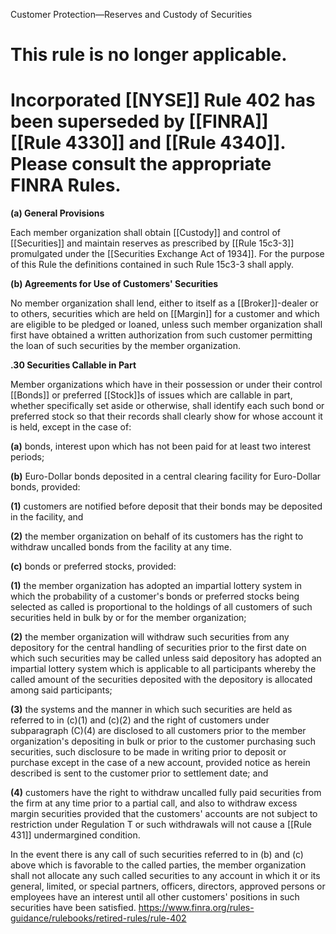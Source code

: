 Customer Protection—Reserves and Custody of Securities

# This rule is no longer applicable.

# Incorporated [[NYSE]] Rule 402 has been superseded by [[FINRA]] [[Rule 4330]] and [[Rule 4340]]. Please consult the appropriate FINRA Rules.

**(a) General Provisions**  
  
Each member organization shall obtain [[Custody]] and control of [[Securities]] and maintain reserves as prescribed by [[Rule 15c3-3]] promulgated under the [[Securities Exchange Act of 1934]]. For the purpose of this Rule the definitions contained in such Rule 15c3-3 shall apply.

**(b) Agreements for Use of Customers' Securities**  
  
No member organization shall lend, either to itself as a [[Broker]]-dealer or to others, securities which are held on [[Margin]] for a customer and which are eligible to be pledged or loaned, unless such member organization shall first have obtained a written authorization from such customer permitting the loan of such securities by the member organization.

**.30 Securities Callable in Part**  
  
Member organizations which have in their possession or under their control [[Bonds]] or preferred [[Stock]]s of issues which are callable in part, whether specifically set aside or otherwise, shall identify each such bond or preferred stock so that their records shall clearly show for whose account it is held, except in the case of:

**(a)** bonds, interest upon which has not been paid for at least two interest periods;

**(b)** Euro-Dollar bonds deposited in a central clearing facility for Euro-Dollar bonds, provided:

**(1)** customers are notified before deposit that their bonds may be deposited in the facility, and

**(2)** the member organization on behalf of its customers has the right to withdraw uncalled bonds from the facility at any time.

**(c)** bonds or preferred stocks, provided:

**(1)** the member organization has adopted an impartial lottery system in which the probability of a customer's bonds or preferred stocks being selected as called is proportional to the holdings of all customers of such securities held in bulk by or for the member organization;

**(2)** the member organization will withdraw such securities from any depository for the central handling of securities prior to the first date on which such securities may be called unless said depository has adopted an impartial lottery system which is applicable to all participants whereby the called amount of the securities deposited with the depository is allocated among said participants;

**(3)** the systems and the manner in which such securities are held as referred to in (c)(1) and (c)(2) and the right of customers under subparagraph (C)(4) are disclosed to all customers prior to the member organization's depositing in bulk or prior to the customer purchasing such securities, such disclosure to be made in writing prior to deposit or purchase except in the case of a new account, provided notice as herein described is sent to the customer prior to settlement date; and

**(4)** customers have the right to withdraw uncalled fully paid securities from the firm at any time prior to a partial call, and also to withdraw excess margin securities provided that the customers' accounts are not subject to restriction under Regulation T or such withdrawals will not cause a [[Rule 431]] undermargined condition.

In the event there is any call of such securities referred to in (b) and (c) above which is favorable to the called parties, the member organization shall not allocate any such called securities to any account in which it or its general, limited, or special partners, officers, directors, approved persons or employees have an interest until all other customers' positions in such securities have been satisfied.
https://www.finra.org/rules-guidance/rulebooks/retired-rules/rule-402